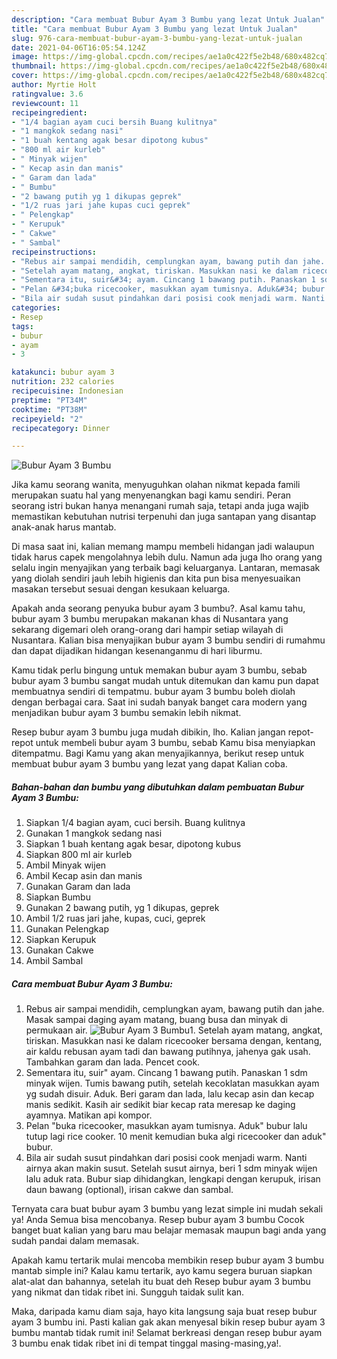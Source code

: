 ```yaml
---
description: "Cara membuat Bubur Ayam 3 Bumbu yang lezat Untuk Jualan"
title: "Cara membuat Bubur Ayam 3 Bumbu yang lezat Untuk Jualan"
slug: 976-cara-membuat-bubur-ayam-3-bumbu-yang-lezat-untuk-jualan
date: 2021-04-06T16:05:54.124Z
image: https://img-global.cpcdn.com/recipes/ae1a0c422f5e2b48/680x482cq70/bubur-ayam-3-bumbu-foto-resep-utama.jpg
thumbnail: https://img-global.cpcdn.com/recipes/ae1a0c422f5e2b48/680x482cq70/bubur-ayam-3-bumbu-foto-resep-utama.jpg
cover: https://img-global.cpcdn.com/recipes/ae1a0c422f5e2b48/680x482cq70/bubur-ayam-3-bumbu-foto-resep-utama.jpg
author: Myrtie Holt
ratingvalue: 3.6
reviewcount: 11
recipeingredient:
- "1/4 bagian ayam cuci bersih Buang kulitnya"
- "1 mangkok sedang nasi"
- "1 buah kentang agak besar dipotong kubus"
- "800 ml air kurleb"
- " Minyak wijen"
- " Kecap asin dan manis"
- " Garam dan lada"
- " Bumbu"
- "2 bawang putih yg 1 dikupas geprek"
- "1/2 ruas jari jahe kupas cuci geprek"
- " Pelengkap"
- " Kerupuk"
- " Cakwe"
- " Sambal"
recipeinstructions:
- "Rebus air sampai mendidih, cemplungkan ayam, bawang putih dan jahe. Masak sampai daging ayam matang, buang busa dan minyak di permukaan air."
- "Setelah ayam matang, angkat, tiriskan. Masukkan nasi ke dalam ricecooker bersama dengan, kentang, air kaldu rebusan ayam tadi dan bawang putihnya, jahenya gak usah. Tambahkan garam dan lada. Pencet cook."
- "Sementara itu, suir&#34; ayam. Cincang 1 bawang putih. Panaskan 1 sdm minyak wijen. Tumis bawang putih, setelah kecoklatan masukkan ayam yg sudah disuir. Aduk. Beri garam dan lada, lalu kecap asin dan kecap manis sedikit. Kasih air sedikit biar kecap rata meresap ke daging ayamnya. Matikan api kompor."
- "Pelan &#34;buka ricecooker, masukkan ayam tumisnya. Aduk&#34; bubur lalu tutup lagi rice cooker. 10 menit kemudian buka algi ricecooker dan aduk&#34; bubur."
- "Bila air sudah susut pindahkan dari posisi cook menjadi warm. Nanti airnya akan makin susut. Setelah susut airnya, beri 1 sdm minyak wijen lalu aduk rata. Bubur siap dihidangkan, lengkapi dengan kerupuk, irisan daun bawang (optional), irisan cakwe dan sambal."
categories:
- Resep
tags:
- bubur
- ayam
- 3

katakunci: bubur ayam 3 
nutrition: 232 calories
recipecuisine: Indonesian
preptime: "PT34M"
cooktime: "PT38M"
recipeyield: "2"
recipecategory: Dinner

---
```



![Bubur Ayam 3 Bumbu](https://img-global.cpcdn.com/recipes/ae1a0c422f5e2b48/680x482cq70/bubur-ayam-3-bumbu-foto-resep-utama.jpg)

Jika kamu seorang wanita, menyuguhkan olahan nikmat kepada famili merupakan suatu hal yang menyenangkan bagi kamu sendiri. Peran seorang istri bukan hanya menangani rumah saja, tetapi anda juga wajib memastikan kebutuhan nutrisi terpenuhi dan juga santapan yang disantap anak-anak harus mantab.

Di masa  saat ini, kalian memang mampu membeli hidangan jadi walaupun tidak harus capek mengolahnya lebih dulu. Namun ada juga lho orang yang selalu ingin menyajikan yang terbaik bagi keluarganya. Lantaran, memasak yang diolah sendiri jauh lebih higienis dan kita pun bisa menyesuaikan masakan tersebut sesuai dengan kesukaan keluarga. 



Apakah anda seorang penyuka bubur ayam 3 bumbu?. Asal kamu tahu, bubur ayam 3 bumbu merupakan makanan khas di Nusantara yang sekarang digemari oleh orang-orang dari hampir setiap wilayah di Nusantara. Kalian bisa menyajikan bubur ayam 3 bumbu sendiri di rumahmu dan dapat dijadikan hidangan kesenanganmu di hari liburmu.

Kamu tidak perlu bingung untuk memakan bubur ayam 3 bumbu, sebab bubur ayam 3 bumbu sangat mudah untuk ditemukan dan kamu pun dapat membuatnya sendiri di tempatmu. bubur ayam 3 bumbu boleh diolah dengan berbagai cara. Saat ini sudah banyak banget cara modern yang menjadikan bubur ayam 3 bumbu semakin lebih nikmat.

Resep bubur ayam 3 bumbu juga mudah dibikin, lho. Kalian jangan repot-repot untuk membeli bubur ayam 3 bumbu, sebab Kamu bisa menyiapkan ditempatmu. Bagi Kamu yang akan menyajikannya, berikut resep untuk membuat bubur ayam 3 bumbu yang lezat yang dapat Kalian coba.

<!--inarticleads1-->

##### Bahan-bahan dan bumbu yang dibutuhkan dalam pembuatan Bubur Ayam 3 Bumbu:

1. Siapkan 1/4 bagian ayam, cuci bersih. Buang kulitnya
1. Gunakan 1 mangkok sedang nasi
1. Siapkan 1 buah kentang agak besar, dipotong kubus
1. Siapkan 800 ml air kurleb
1. Ambil  Minyak wijen
1. Ambil  Kecap asin dan manis
1. Gunakan  Garam dan lada
1. Siapkan  Bumbu
1. Gunakan 2 bawang putih, yg 1 dikupas, geprek
1. Ambil 1/2 ruas jari jahe, kupas, cuci, geprek
1. Gunakan  Pelengkap
1. Siapkan  Kerupuk
1. Gunakan  Cakwe
1. Ambil  Sambal




<!--inarticleads2-->

##### Cara membuat Bubur Ayam 3 Bumbu:

1. Rebus air sampai mendidih, cemplungkan ayam, bawang putih dan jahe. Masak sampai daging ayam matang, buang busa dan minyak di permukaan air.
<img src="https://img-global.cpcdn.com/steps/1c978584657d2853/160x128cq70/bubur-ayam-3-bumbu-langkah-memasak-1-foto.jpg" alt="Bubur Ayam 3 Bumbu">1. Setelah ayam matang, angkat, tiriskan. Masukkan nasi ke dalam ricecooker bersama dengan, kentang, air kaldu rebusan ayam tadi dan bawang putihnya, jahenya gak usah. Tambahkan garam dan lada. Pencet cook.
1. Sementara itu, suir&#34; ayam. Cincang 1 bawang putih. Panaskan 1 sdm minyak wijen. Tumis bawang putih, setelah kecoklatan masukkan ayam yg sudah disuir. Aduk. Beri garam dan lada, lalu kecap asin dan kecap manis sedikit. Kasih air sedikit biar kecap rata meresap ke daging ayamnya. Matikan api kompor.
1. Pelan &#34;buka ricecooker, masukkan ayam tumisnya. Aduk&#34; bubur lalu tutup lagi rice cooker. 10 menit kemudian buka algi ricecooker dan aduk&#34; bubur.
1. Bila air sudah susut pindahkan dari posisi cook menjadi warm. Nanti airnya akan makin susut. Setelah susut airnya, beri 1 sdm minyak wijen lalu aduk rata. Bubur siap dihidangkan, lengkapi dengan kerupuk, irisan daun bawang (optional), irisan cakwe dan sambal.




Ternyata cara buat bubur ayam 3 bumbu yang lezat simple ini mudah sekali ya! Anda Semua bisa mencobanya. Resep bubur ayam 3 bumbu Cocok banget buat kalian yang baru mau belajar memasak maupun bagi anda yang sudah pandai dalam memasak.

Apakah kamu tertarik mulai mencoba membikin resep bubur ayam 3 bumbu mantab simple ini? Kalau kamu tertarik, ayo kamu segera buruan siapkan alat-alat dan bahannya, setelah itu buat deh Resep bubur ayam 3 bumbu yang nikmat dan tidak ribet ini. Sungguh taidak sulit kan. 

Maka, daripada kamu diam saja, hayo kita langsung saja buat resep bubur ayam 3 bumbu ini. Pasti kalian gak akan menyesal bikin resep bubur ayam 3 bumbu mantab tidak rumit ini! Selamat berkreasi dengan resep bubur ayam 3 bumbu enak tidak ribet ini di tempat tinggal masing-masing,ya!.

